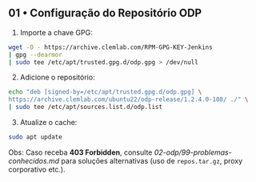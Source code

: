 ## 01 • Configuração do Repositório ODP

1. Importe a chave GPG:
```bash
wget -O - https://archive.clemlab.com/RPM-GPG-KEY-Jenkins
| gpg --dearmor
| sudo tee /etc/apt/trusted.gpg.d/odp.gpg > /dev/null
```

2. Adicione o repositório:

```bash
echo "deb [signed-by=/etc/apt/trusted.gpg.d/odp.gpg] \
https://archive.clemlab.com/ubuntu22/odp-release/1.2.4.0-108/ ./" \
| sudo tee /etc/apt/sources.list.d/odp.list
```

3. Atualize o cache:

```bash
sudo apt update
```
Obs: Caso receba **403 Forbidden**, consulte *02-odp/99-problemas-conhecidos.md* para soluções alternativas (uso de `repos.tar.gz`, proxy corporativo etc.).